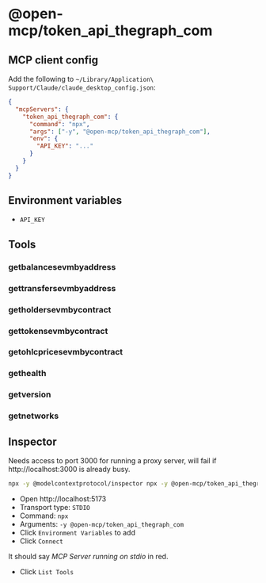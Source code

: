 # @open-mcp/token_api_thegraph_com

## MCP client config

Add the following to `~/Library/Application\ Support/Claude/claude_desktop_config.json`:

```json
{
  "mcpServers": {
    "token_api_thegraph_com": {
      "command": "npx",
      "args": ["-y", "@open-mcp/token_api_thegraph_com"],
      "env": {
        "API_KEY": "..."
      }
    }
  }
}
```

## Environment variables

- `API_KEY`

## Tools

### getbalancesevmbyaddress

### gettransfersevmbyaddress

### getholdersevmbycontract

### gettokensevmbycontract

### getohlcpricesevmbycontract

### gethealth

### getversion

### getnetworks

## Inspector

Needs access to port 3000 for running a proxy server, will fail if http://localhost:3000 is already busy.

```bash
npx -y @modelcontextprotocol/inspector npx -y @open-mcp/token_api_thegraph_com
```

- Open http://localhost:5173
- Transport type: `STDIO`
- Command: `npx`
- Arguments: `-y @open-mcp/token_api_thegraph_com`
- Click `Environment Variables` to add
- Click `Connect`

It should say _MCP Server running on stdio_ in red.

- Click `List Tools`
